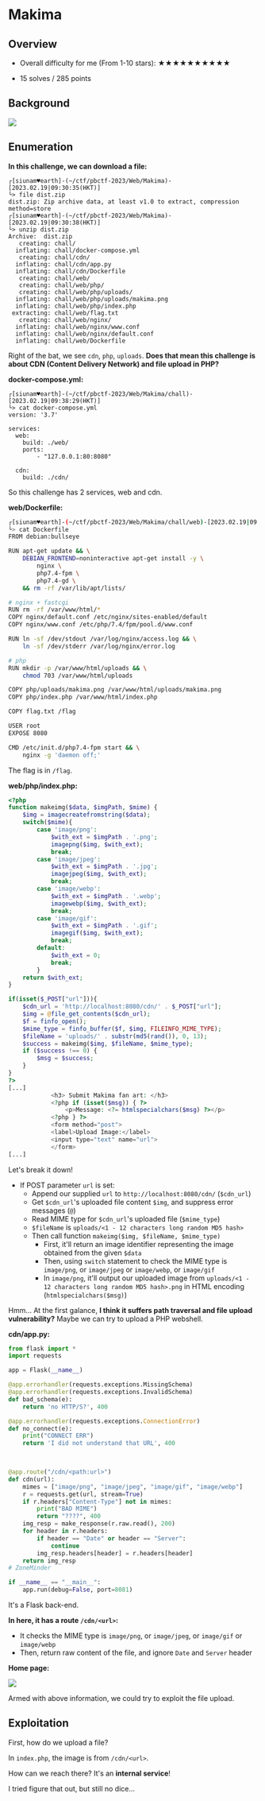 # Makima

## Overview

- Overall difficulty for me (From 1-10 stars): ★★★★★★★★★★

- 15 solves / 285 points

## Background

![](https://github.com/siunam321/CTF-Writeups/blob/main/pbctf-2023/images/Pasted%20image%2020230219093455.png)

## Enumeration

**In this challenge, we can download a file:**
```shell
┌[siunam♥earth]-(~/ctf/pbctf-2023/Web/Makima)-[2023.02.19|09:30:35(HKT)]
└> file dist.zip    
dist.zip: Zip archive data, at least v1.0 to extract, compression method=store
┌[siunam♥earth]-(~/ctf/pbctf-2023/Web/Makima)-[2023.02.19|09:30:38(HKT)]
└> unzip dist.zip   
Archive:  dist.zip
   creating: chall/
  inflating: chall/docker-compose.yml  
   creating: chall/cdn/
  inflating: chall/cdn/app.py        
  inflating: chall/cdn/Dockerfile    
   creating: chall/web/
   creating: chall/web/php/
   creating: chall/web/php/uploads/
  inflating: chall/web/php/uploads/makima.png  
  inflating: chall/web/php/index.php  
 extracting: chall/web/flag.txt      
   creating: chall/web/nginx/
  inflating: chall/web/nginx/www.conf  
  inflating: chall/web/nginx/default.conf  
  inflating: chall/web/Dockerfile
```

Right of the bat, we see `cdn`, `php`, `uploads`. **Does that mean this challenge is about CDN (Content Delivery Network) and file upload in PHP?**

**docker-compose.yml:**
```shell
┌[siunam♥earth]-(~/ctf/pbctf-2023/Web/Makima/chall)-[2023.02.19|09:38:29(HKT)]
└> cat docker-compose.yml 
version: '3.7'

services:
  web:
    build: ./web/
    ports:
        - "127.0.0.1:80:8080"

  cdn:
    build: ./cdn/
```

So this challenge has 2 services, web and cdn.

**web/Dockerfile:**
```bash
┌[siunam♥earth]-(~/ctf/pbctf-2023/Web/Makima/chall/web)-[2023.02.19|09:39:48(HKT)]
└> cat Dockerfile 
FROM debian:bullseye

RUN apt-get update && \
    DEBIAN_FRONTEND=noninteractive apt-get install -y \
        nginx \
        php7.4-fpm \
        php7.4-gd \
    && rm -rf /var/lib/apt/lists/

# nginx + fastcgi
RUN rm -rf /var/www/html/*
COPY nginx/default.conf /etc/nginx/sites-enabled/default
COPY nginx/www.conf /etc/php/7.4/fpm/pool.d/www.conf

RUN ln -sf /dev/stdout /var/log/nginx/access.log && \
    ln -sf /dev/stderr /var/log/nginx/error.log

# php
RUN mkdir -p /var/www/html/uploads && \
    chmod 703 /var/www/html/uploads

COPY php/uploads/makima.png /var/www/html/uploads/makima.png
COPY php/index.php /var/www/html/index.php

COPY flag.txt /flag

USER root
EXPOSE 8080

CMD /etc/init.d/php7.4-fpm start && \
    nginx -g 'daemon off;'
```

The flag is in `/flag`.

**web/php/index.php:**
```php
<?php
function makeimg($data, $imgPath, $mime) {
    $img = imagecreatefromstring($data);
    switch($mime){
        case 'image/png':
            $with_ext = $imgPath . '.png';
            imagepng($img, $with_ext);
            break;
        case 'image/jpeg':
            $with_ext = $imgPath . '.jpg';
            imagejpeg($img, $with_ext);
            break;
        case 'image/webp':
            $with_ext = $imgPath . '.webp';
            imagewebp($img, $with_ext);
            break;
        case 'image/gif':
            $with_ext = $imgPath . '.gif';
            imagegif($img, $with_ext);
            break;
        default:
            $with_ext = 0;
            break;
        }
    return $with_ext;
}

if(isset($_POST["url"])){ 
    $cdn_url = 'http://localhost:8080/cdn/' . $_POST["url"];
    $img = @file_get_contents($cdn_url);
    $f = finfo_open();
    $mime_type = finfo_buffer($f, $img, FILEINFO_MIME_TYPE);
    $fileName = 'uploads/' . substr(md5(rand()), 0, 13);
    $success = makeimg($img, $fileName, $mime_type);
    if ($success !== 0) {
        $msg = $success;
    }
} 
?>
[...]
            <h3> Submit Makima fan art: </h3>
            <?php if (isset($msg)) { ?>
                <p>Message: <?= htmlspecialchars($msg) ?></p>
            <?php } ?>
            <form method="post">
            <label>Upload Image:</label>
            <input type="text" name="url">
            </form>
[...]
```

Let's break it down!

- If POST parameter `url` is set:
    - Append our supplied `url` to `http://localhost:8080/cdn/` (`$cdn_url`)
    - Get `$cdn_url`'s uploaded file content `$img`, and suppress error messages (`@`)
    - Read MIME type for `$cdn_url`'s uploaded file (`$mime_type`)
    - `$fileName` is `uploads/<1 - 12 characters long random MD5 hash>`
    - Then call function `makeimg($img, $fileName, $mime_type)`
        - First, it'll return an image identifier representing the image obtained from the given `$data`
        - Then, using `switch` statement to check the MIME type is `image/png`, or `image/jpeg` or `image/webp`, or `image/gif`
        - In `image/png`, it'll output our uploaded image from `uploads/<1 - 12 characters long random MD5 hash>.png` in HTML encoding (`htmlspecialchars($msg)`)

Hmm... At the first galance, **I think it suffers path traversal and file upload vulnerability?** Maybe we can try to upload a PHP webshell.

**cdn/app.py:**
```py
from flask import *
import requests

app = Flask(__name__)

@app.errorhandler(requests.exceptions.MissingSchema)
@app.errorhandler(requests.exceptions.InvalidSchema)
def bad_schema(e):
    return 'no HTTP/S?', 400

@app.errorhandler(requests.exceptions.ConnectionError)
def no_connect(e):
    print("CONNECT ERR")
    return 'I did not understand that URL', 400


    
@app.route("/cdn/<path:url>")
def cdn(url):
    mimes = ["image/png", "image/jpeg", "image/gif", "image/webp"]
    r = requests.get(url, stream=True)
    if r.headers["Content-Type"] not in mimes:
        print("BAD MIME")
        return "????", 400
    img_resp = make_response(r.raw.read(), 200)
    for header in r.headers:
        if header == "Date" or header == "Server":
            continue
        img_resp.headers[header] = r.headers[header]
    return img_resp
# ZoneMinder

if __name__ == "__main__":
    app.run(debug=False, port=8081)
```

It's a Flask back-end.

**In here, it has a route `/cdn/<url>`:**

- It checks the MIME type is `image/png`, or `image/jpeg`, or `image/gif` or `image/webp`
- Then, return raw content of the file, and ignore `Date` and `Server` header

**Home page:**

![](https://github.com/siunam321/CTF-Writeups/blob/main/pbctf-2023/images/Pasted%20image%2020230219150225.png)

Armed with above information, we could try to exploit the file upload.

## Exploitation

First, how do we upload a file?

In `index.php`, the image is from `/cdn/<url>`.

How can we reach there? It's an **internal service**!

I tried figure that out, but still no dice...